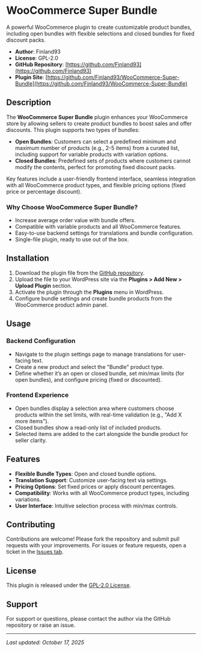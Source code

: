 # WooCommerce Super Bundle

A powerful WooCommerce plugin to create customizable product bundles, including open bundles with flexible selections and closed bundles for fixed discount packs.

- **Author**: Finland93
- **License**: GPL-2.0
- **GitHub Repository**: [https://github.com/Finland93](https://github.com/Finland93)
- **Plugin Site**: [https://github.com/Finland93/WooCommerce-Super-Bundle](https://github.com/Finland93/WooCommerce-Super-Bundle)

## Description

The **WooCommerce Super Bundle** plugin enhances your WooCommerce store by allowing sellers to create product bundles to boost sales and offer discounts. This plugin supports two types of bundles:

- **Open Bundles**: Customers can select a predefined minimum and maximum number of products (e.g., 2-5 items) from a curated list, including support for variable products with variation options.
- **Closed Bundles**: Predefined sets of products where customers cannot modify the contents, perfect for promoting fixed discount packs.

Key features include a user-friendly frontend interface, seamless integration with all WooCommerce product types, and flexible pricing options (fixed price or percentage discount).

### Why Choose WooCommerce Super Bundle?
- Increase average order value with bundle offers.
- Compatible with variable products and all WooCommerce features.
- Easy-to-use backend settings for translations and bundle configuration.
- Single-file plugin, ready to use out of the box.

## Installation

1. Download the plugin file from the [GitHub repository](https://github.com/Finland93/WooCommerce-Super-Bundle).
2. Upload the file to your WordPress site via the **Plugins > Add New > Upload Plugin** section.
3. Activate the plugin through the **Plugins** menu in WordPress.
4. Configure bundle settings and create bundle products from the WooCommerce product admin panel.

## Usage

### Backend Configuration
- Navigate to the plugin settings page to manage translations for user-facing text.
- Create a new product and select the "Bundle" product type.
- Define whether it’s an open or closed bundle, set min/max limits (for open bundles), and configure pricing (fixed or discounted).

### Frontend Experience
- Open bundles display a selection area where customers choose products within the set limits, with real-time validation (e.g., "Add X more items").
- Closed bundles show a read-only list of included products.
- Selected items are added to the cart alongside the bundle product for seller clarity.

## Features
- **Flexible Bundle Types**: Open and closed bundle options.
- **Translation Support**: Customize user-facing text via settings.
- **Pricing Options**: Set fixed prices or apply discount percentages.
- **Compatibility**: Works with all WooCommerce product types, including variations.
- **User Interface**: Intuitive selection process with min/max controls.

## Contributing
Contributions are welcome! Please fork the repository and submit pull requests with your improvements. For issues or feature requests, open a ticket in the [Issues tab](https://github.com/Finland93/WooCommerce-Super-Bundle/issues).

## License
This plugin is released under the [GPL-2.0 License](https://www.gnu.org/licenses/gpl-2.0.html).

## Support
For support or questions, please contact the author via the GitHub repository or raise an issue.

---

*Last updated: October 17, 2025*
